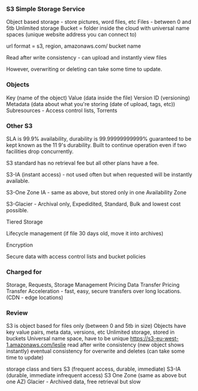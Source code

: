 ### S3 Simple Storage Service

Object based storage - store pictures, word files, etc
Files - between 0 and 5tb
Unlimited storage
Bucket = folder inside the cloud with universal name spaces (unique website address you can connect to)

url format = s3, region, amazonaws.com/ bucket name

Read after write consistency - can upload and instantly view files

However, overwriting or deleting can take some time to update.

### Objects

Key (name of the object)
Value (data inside the file)
Version ID (versioning)
Metadata (data about what you're storing (date of upload, tags, etc))
Subresources - Access control lists, Torrents

### Other S3

SLA is 99.9% availability, durability is 99.99999999999% guaranteed to be kept
known as the 11 9's durability. Built to continue operation even if two facilities drop concurrently.

S3 standard has no retrieval fee but all other plans have a fee.

S3-IA (instant access) - not used often but when requested will be instantly available.

S3-One Zone IA - same as above, but stored only in one Availability Zone

S3-Glacier - Archival only, Expedidited, Standard, Bulk and lowest cost possible.

Tiered Storage

Lifecycle management (if file 30 days old, move it into archives)

Encryption

Secure data with access control lists and bucket policies

### Charged for

Storage,
Requests,
Storage Management Pricing
Data Transfer Pricing
Transfer Acceleration - fast, easy, secure transfers over long locations. (CDN - edge locations)

### Review

S3 is object based for files only (between 0 and 5tb in size)
Objects have key value pairs, meta data, versions, etc
Unlimited storage, stored in buckets
Universal name space, have to be unique
https://s3-eu-west-1.amazonaws.com/leslie
read after write consistency (new object shows instantly)
eventual consistency for overwrite and deletes (can take some time to update)

storage class and tiers
S3 (frequent access, durable, immediate)
S3-IA (durable, immediate infrequent access)
S3 One Zone (same as above but one AZ)
Glacier - Archived data, free retrieval but slow
